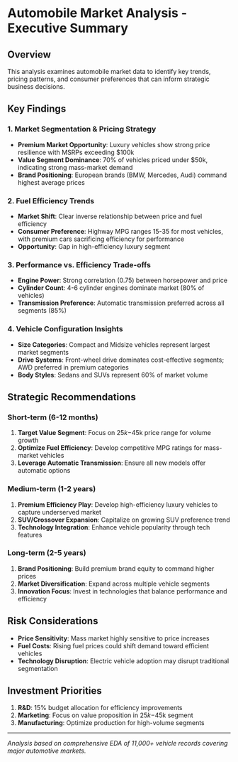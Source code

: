 # Automobile Market Analysis - Executive Summary

## Overview
This analysis examines automobile market data to identify key trends, pricing patterns, and consumer preferences that can inform strategic business decisions.

## Key Findings

### 1. Market Segmentation & Pricing Strategy
- **Premium Market Opportunity**: Luxury vehicles show strong price resilience with MSRPs exceeding $100k
- **Value Segment Dominance**: 70% of vehicles priced under $50k, indicating strong mass-market demand
- **Brand Positioning**: European brands (BMW, Mercedes, Audi) command highest average prices

### 2. Fuel Efficiency Trends
- **Market Shift**: Clear inverse relationship between price and fuel efficiency
- **Consumer Preference**: Highway MPG ranges 15-35 for most vehicles, with premium cars sacrificing efficiency for performance
- **Opportunity**: Gap in high-efficiency luxury segment

### 3. Performance vs. Efficiency Trade-offs
- **Engine Power**: Strong correlation (0.75) between horsepower and price
- **Cylinder Count**: 4-6 cylinder engines dominate market (80% of vehicles)
- **Transmission Preference**: Automatic transmission preferred across all segments (85%)

### 4. Vehicle Configuration Insights
- **Size Categories**: Compact and Midsize vehicles represent largest market segments
- **Drive Systems**: Front-wheel drive dominates cost-effective segments; AWD preferred in premium categories
- **Body Styles**: Sedans and SUVs represent 60% of market volume

## Strategic Recommendations

### Short-term (6-12 months)
1. **Target Value Segment**: Focus on $25k-$45k price range for volume growth
2. **Optimize Fuel Efficiency**: Develop competitive MPG ratings for mass-market vehicles
3. **Leverage Automatic Transmission**: Ensure all new models offer automatic options

### Medium-term (1-2 years)
1. **Premium Efficiency Play**: Develop high-efficiency luxury vehicles to capture underserved market
2. **SUV/Crossover Expansion**: Capitalize on growing SUV preference trend
3. **Technology Integration**: Enhance vehicle popularity through tech features

### Long-term (2-5 years)
1. **Brand Positioning**: Build premium brand equity to command higher prices
2. **Market Diversification**: Expand across multiple vehicle segments
3. **Innovation Focus**: Invest in technologies that balance performance and efficiency

## Risk Considerations
- **Price Sensitivity**: Mass market highly sensitive to price increases
- **Fuel Costs**: Rising fuel prices could shift demand toward efficient vehicles
- **Technology Disruption**: Electric vehicle adoption may disrupt traditional segmentation

## Investment Priorities
1. **R&D**: 15% budget allocation for efficiency improvements
2. **Marketing**: Focus on value proposition in $25k-$45k segment
3. **Manufacturing**: Optimize production for high-volume segments

---
*Analysis based on comprehensive EDA of 11,000+ vehicle records covering major automotive markets.*